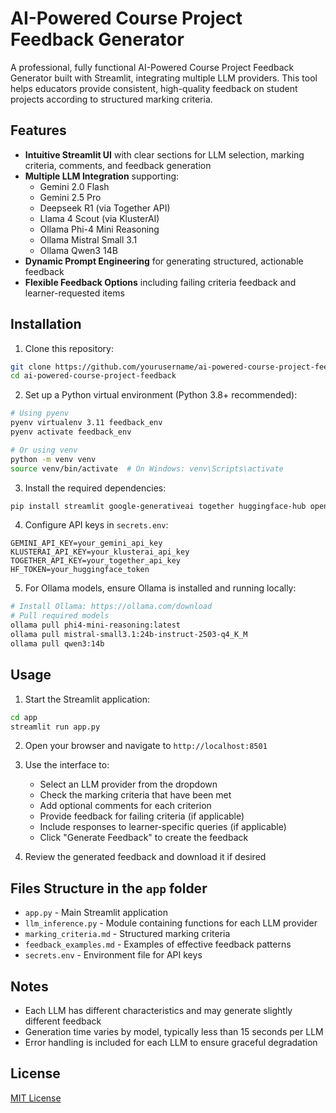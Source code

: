 # AI-Powered Course Project Feedback Generator

A professional, fully functional AI-Powered Course Project Feedback Generator built with Streamlit, integrating multiple LLM providers. This tool helps educators provide consistent, high-quality feedback on student projects according to structured marking criteria.

## Features

- **Intuitive Streamlit UI** with clear sections for LLM selection, marking criteria, comments, and feedback generation
- **Multiple LLM Integration** supporting:
  - Gemini 2.0 Flash
  - Gemini 2.5 Pro
  - Deepseek R1 (via Together API)
  - Llama 4 Scout (via KlusterAI)
  - Ollama Phi-4 Mini Reasoning
  - Ollama Mistral Small 3.1
  - Ollama Qwen3 14B
- **Dynamic Prompt Engineering** for generating structured, actionable feedback
- **Flexible Feedback Options** including failing criteria feedback and learner-requested items

## Installation

1. Clone this repository:
```bash
git clone https://github.com/yourusername/ai-powered-course-project-feedback.git
cd ai-powered-course-project-feedback
```

2. Set up a Python virtual environment (Python 3.8+ recommended):
```bash
# Using pyenv
pyenv virtualenv 3.11 feedback_env
pyenv activate feedback_env

# Or using venv
python -m venv venv
source venv/bin/activate  # On Windows: venv\Scripts\activate
```

3. Install the required dependencies:
```bash
pip install streamlit google-generativeai together huggingface-hub openai ollama python-dotenv
```

4. Configure API keys in `secrets.env`:
```
GEMINI_API_KEY=your_gemini_api_key
KLUSTERAI_API_KEY=your_klusterai_api_key
TOGETHER_API_KEY=your_together_api_key
HF_TOKEN=your_huggingface_token
```

5. For Ollama models, ensure Ollama is installed and running locally:
```bash
# Install Ollama: https://ollama.com/download
# Pull required models
ollama pull phi4-mini-reasoning:latest
ollama pull mistral-small3.1:24b-instruct-2503-q4_K_M
ollama pull qwen3:14b
```

## Usage

1. Start the Streamlit application:
```bash
cd app
streamlit run app.py
```

2. Open your browser and navigate to `http://localhost:8501`

3. Use the interface to:
   - Select an LLM provider from the dropdown
   - Check the marking criteria that have been met
   - Add optional comments for each criterion
   - Provide feedback for failing criteria (if applicable)
   - Include responses to learner-specific queries (if applicable)
   - Click "Generate Feedback" to create the feedback

4. Review the generated feedback and download it if desired

## Files Structure in the `app` folder

- `app.py` - Main Streamlit application
- `llm_inference.py` - Module containing functions for each LLM provider
- `marking_criteria.md` - Structured marking criteria
- `feedback_examples.md` - Examples of effective feedback patterns
- `secrets.env` - Environment file for API keys

## Notes

- Each LLM has different characteristics and may generate slightly different feedback
- Generation time varies by model, typically less than 15 seconds per LLM
- Error handling is included for each LLM to ensure graceful degradation

## License

[MIT License](LICENSE)
